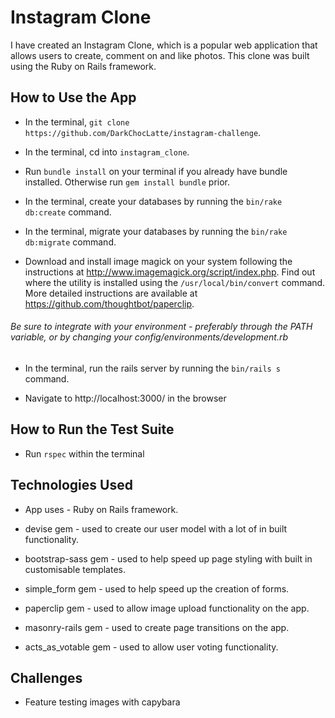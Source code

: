 # Instagram Clone

I have created an Instagram Clone, which is a popular web application that allows users to create, comment on and like photos. This clone was built using the Ruby on Rails framework.

## How to Use the App

- In the terminal, ```git clone https://github.com/DarkChocLatte/instagram-challenge```.

- In the terminal, cd into ```instagram_clone```.

- Run ```bundle install``` on your terminal if you already have bundle installed. Otherwise run ```gem install bundle``` prior.

- In the terminal, create your databases by running the ```bin/rake db:create``` command.

- In the terminal, migrate your databases by running the ```bin/rake db:migrate``` command.

- Download and install image magick on your system following the instructions at http://www.imagemagick.org/script/index.php. Find out where the utility is installed using the ```/usr/local/bin/convert``` command. More detailed instructions are available at https://github.com/thoughtbot/paperclip.

###### Be sure to integrate with your environment - preferably through the PATH variable, or by changing your config/environments/development.rb

- In the terminal, run the rails server by running the ```bin/rails s``` command.

- Navigate to http://localhost:3000/ in the browser

## How to Run the Test Suite

- Run ```rspec``` within the terminal

## Technologies Used

- App uses            - Ruby on Rails framework.

- devise gem          - used to create our user model with a lot of in built functionality.

- bootstrap-sass gem  - used to help speed up page styling with built in customisable templates.

- simple_form gem     - used to help speed up the creation of forms.

- paperclip gem       - used to allow image upload functionality on the app.

- masonry-rails gem   - used to create page transitions on the app.

- acts_as_votable gem - used to allow user voting functionality.

## Challenges

- Feature testing images with capybara
